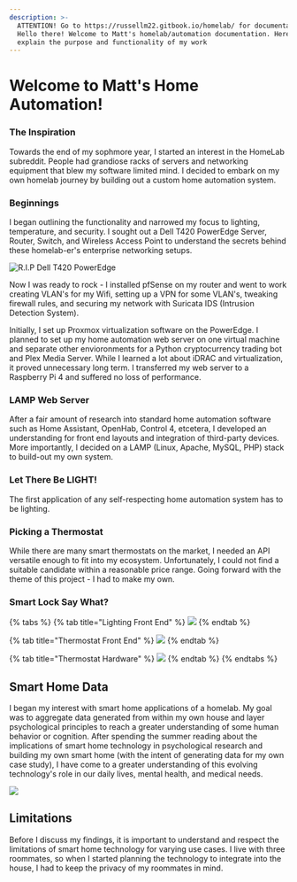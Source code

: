 ```yaml
---
description: >-
  ATTENTION! Go to https://russellm22.gitbook.io/homelab/ for documentation!
  Hello there! Welcome to Matt's homelab/automation documentation. Here I will
  explain the purpose and functionality of my work
---
```


# Welcome to Matt's Home Automation!

### The Inspiration

Towards the end of my sophmore year, I started an interest in the HomeLab subreddit. People had grandiose racks of servers and networking equipment that blew my software limited mind. I decided to embark on my own homelab journey by building out a custom home automation system.     

### Beginnings

I began outlining the functionality and narrowed my focus to lighting, temperature, and security. I sought out a Dell T420 PowerEdge Server, Router, Switch, and Wireless Access Point to understand the secrets behind these homelab-er's enterprise networking setups. 

![R.I.P Dell T420 PowerEdge](.gitbook/assets/mydellpic.jpg)

Now I was ready to rock - I installed pfSense on my router and went to work creating VLAN's for my Wifi, setting up a VPN for some VLAN's, tweaking firewall rules, and securing my network with Suricata IDS \(Intrusion Detection System\). 

Initially, I set up Proxmox virtualization software on the PowerEdge. I planned to set up my home automation web server on one virtual machine and separate other envioronments for a Python cryptocurrency trading bot and Plex Media Server. While I learned a lot about iDRAC and virtualization, it proved unnecessary long term. I transferred my web server to a Raspberry Pi 4 and suffered no loss of performance. 

### LAMP Web Server

After a fair amount of research into standard home automation software such as Home Assistant, OpenHab, Control 4, etcetera, I developed an understanding for front end layouts and integration of third-party devices. More importantly, I decided on a LAMP \(Linux, Apache, MySQL, PHP\) stack to build-out my own system.  

### Let There Be LIGHT!

The first application of any self-respecting home automation system has to be lighting.  

### Picking a Thermostat

While there are many smart thermostats on the market, I needed an API versatile enough to fit into my ecosystem. Unfortunately, I could not find a suitable candidate within a reasonable price range. Going forward with the theme of this project - I had to make my own. 

### Smart Lock Say What?



{% tabs %}
{% tab title="Lighting Front End" %}
![](.gitbook/assets/img-8332.jpg)
{% endtab %}

{% tab title="Thermostat Front End" %}
![](.gitbook/assets/img-8391.jpg)
{% endtab %}

{% tab title="Thermostat Hardware" %}
![](.gitbook/assets/img-8357.jpg)
{% endtab %}
{% endtabs %}







## Smart Home Data 

I began my interest with smart home applications of a homelab. My goal was to aggregate data generated from within my own house and layer psychological principles to reach a greater understanding of some human behavior or cognition. After spending the summer reading about the implications of smart home technology in psychological research and building my own smart home \(with the intent of generating data for my own case study\), I have come to a greater understanding of this evolving technology's role in our daily lives, mental health, and medical needs.            

![](.gitbook/assets/psycstudy.png)

## Limitations

Before I discuss my findings, it is important to understand and respect the limitations of smart home technology for varying use cases. I live with three roommates, so when I started planning the technology to integrate into the house, I had to keep the privacy of my roommates in mind.      



